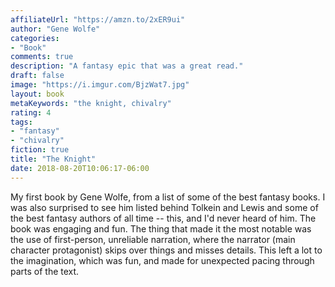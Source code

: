```yaml
---
affiliateUrl: "https://amzn.to/2xER9ui"
author: "Gene Wolfe"
categories:
- "Book"
comments: true
description: "A fantasy epic that was a great read."
draft: false
image: "https://i.imgur.com/BjzWat7.jpg"
layout: book
metaKeywords: "the knight, chivalry"
rating: 4
tags:
- "fantasy"
- "chivalry"
fiction: true
title: "The Knight"
date: 2018-08-20T10:06:17-06:00
---
```


My first book by Gene Wolfe, from a list of some of the best fantasy books.  I was also surprised to see him listed behind Tolkein and Lewis and some of the best fantasy authors of all time -- this, and I'd never heard of him.  The book was engaging and fun.  The thing that made it the most notable was the use of first-person, unreliable narration, where the narrator (main character protagonist) skips over things and misses details.  This left a lot to the imagination, which was fun, and made for unexpected pacing through parts of the text.
